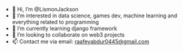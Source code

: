 - 👋 Hi, I’m @LismonJackson
- 👀 I’m interested in data science, games dev, machine learning and everything related to programming  
- 🌱 I’m currently learning django framework
- 💞️ I’m looking to collaborate on web3 projects
- 📫 Contact me via email: raafeyabdur0445@gmail.com
